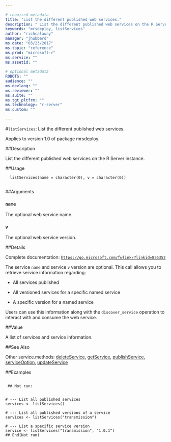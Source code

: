 ```yaml
--- 
 
# required metadata 
title: "List the different published web services." 
description: " List the different published web services on the R Server instance. " 
keywords: "mrsdeploy, listServices" 
author: "richcalaway" 
manager: "jhubbard" 
ms.date: "03/23/2017" 
ms.topic: "reference" 
ms.prod: "microsoft-r" 
ms.service: "" 
ms.assetid: "" 
 
# optional metadata 
ROBOTS: "" 
audience: "" 
ms.devlang: "" 
ms.reviewer: "" 
ms.suite: "" 
ms.tgt_pltfrm: "" 
ms.technology: "r-server" 
ms.custom: "" 
 
--- 
```

 
 
 
 
 #`listServices`: List the different published web services.

 Applies to version 1.0 of package mrsdeploy.
 
 ##Description
 
List the different published web services on the R Server instance.
 
 
 ##Usage

```   
  listServices(name = character(0), v = character(0))
 
```
 
 ##Arguments

   
  
 ### `name`
 The optional web service name. 
  
  
  
 ### `v`
 The optional web service version. 
  
 
 
 ##Details
 
Complete documentation: [`https://go.microsoft.com/fwlink/?linkid=836352`](https://go.microsoft.com/fwlink/?linkid=836352)


The service `name` and service `v` version are optional. This call allows you to retrieve service information regarding:

+  All services published

+ All versioned services for a specific named service

+ A specific version for a named service

Users can use this information along with the `discover_service` operation to interact with and consume the web service.
 
 
 ##Value
 
A list of services and service information.
 
 ##See Also
 
Other service.methods: [deleteService](deleteService.md),
[getService](getService.md), [publishService](publishService.md),
[serviceOption](serviceOption.md), [updateService](updateService.md)
   
 ##Examples

 ```
   
  ## Not run:
 

# --- List all published services
services <- listServices()

# --- List all published versions of a service
services <- listServices("transmission")

# --- List a specific service version
service <- listServices("transmission", "1.0.1")
 ## End(Not run) 
  
 
```
 
 
